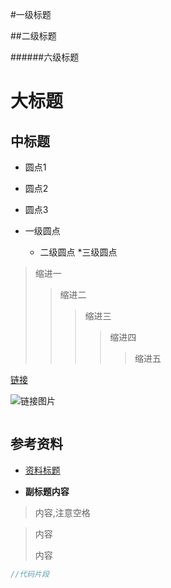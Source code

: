 #一级标题

##二级标题

######六级标题

大标题
====

中标题
----

* 圆点1
* 圆点2
* 圆点3

* 一级圆点
    * 二级圆点
        *三级圆点

>缩进一
>>缩进二
>>>缩进三
>>>>缩进四
>>>>>缩进五

[链接](http://baidu.com)

![链接图片](http://www.baidu.com/img/bdlogo.gif "百度logo") 

<img src="https://github.com/jeanboydev/Android-ReadTheFuckingSourceCode/blob/master/resources/images/xxx/xxx.png" alt=""/>

## 参考资料

- [资料标题](http://www.baidu.com)

- **副标题内容**

> 内容,注意空格

>内容
>
>内容

[1]:https://github.com/http_version.jpg



```Java
//代码片段
```
